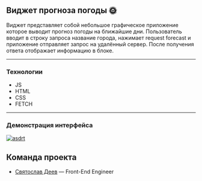 ## Виджет прогноза погоды 🌞

Виджет представляет собой небольшое графическое приложение которое выводит прогноз погоды на ближайшие дни. Пользователь вводит в строку запроса название города, нажимает request forecast и приложение отправляет запрос на удалённый сервер. После получения ответа отображает информацию в блоке. 
</br>

---
### Технологии 
- JS 
- HTML
- CSS
- FETCH

---
### Демонстрация интерфейса 

<a href="https://ibb.co/CPwXB9B"><img src="https://i.ibb.co/J3cbnpn/asdrt.png" alt="asdrt" border="0"></a>


## Команда проекта

- [Святослав Деев](https://github.com/xkochevnikx) — Front-End Engineer
